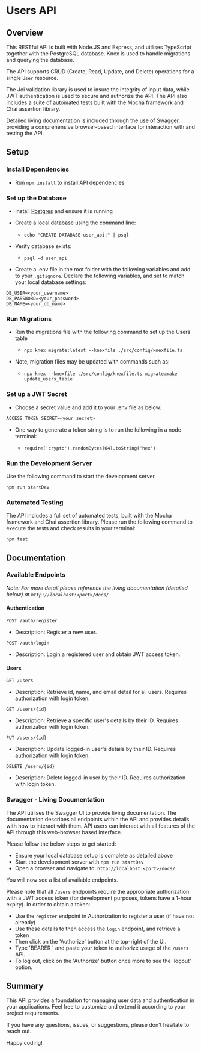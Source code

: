 # Users API

## Overview

This RESTful API is built with Node.JS and Express, and utilises TypeScript together with the PostgreSQL database. Knex is used to handle migrations and querying the database.

The API supports CRUD (Create, Read, Update, and Delete) operations for a single `User` resource.

The Joi validation library is used to insure the integrity of input data, while JWT authentication is used to secure and authorize the API. The API also includes a suite of automated tests built with the Mocha framework and Chai assertion library.

Detailed living documentation is included through the use of Swagger, providing a comprehensive browser-based interface for interaction with and testing the API.

## Setup

### Install Dependencies

- Run `npm install` to install API dependencies

### Set up the Database

- Install [Postgres](https://www.postgresql.org/) and ensure it is running

- Create a local database using the command line:

  - `echo "CREATE DATABASE user_api;" | psql`

- Verify database exists:

  - `psql -d user_api`

- Create a .env file in the root folder with the following variables and add to your `.gitignore`. Declare the following variables, and set to match your local database settings:

```
DB_USER=<your_username>
DB_PASSWORD=<your_password>
DB_NAME=<your_db_name>
```

### Run Migrations

- Run the migrations file with the following command to set up the Users table

  - `npx knex migrate:latest --knexfile ./src/config/knexfile.ts`

- Note, migration files may be updated with commands such as:
  - `npx knex --knexfile ./src/config/knexfile.ts migrate:make update_users_table`

### Set up a JWT Secret

- Choose a secret value and add it to your .env file as below:

```
ACCESS_TOKEN_SECRET=<your_secret>
```

- One way to generate a token string is to run the following in a node terminal:

  - `require('crypto').randomBytes(64).toString('hex')`

### Run the Development Server

Use the following command to start the development server.

`npm run startDev`

### Automated Testing

The API includes a full set of automated tests, built with the Mocha framework and Chai assertion library. Please run the following command to execute the tests and check results in your terminal:

`npm test`

## Documentation

### Available Endpoints

_Note: For more detail please reference the living documentation (detailed below) at `http://localhost:<port>/docs/`_

#### Authentication

`POST /auth/register`

- Description: Register a new user.

`POST /auth/login`

- Description: Login a registered user and obtain JWT access token.

#### Users

`GET /users`

- Description: Retrieve id, name, and email detail for all users. Requires authorization with login token.

`GET /users/{id}`

- Description: Retrieve a specific user's details by their ID. Requires authorization with login token.

`PUT /users/{id}`

- Description: Update logged-in user's details by their ID. Requires authorization with login token.

`DELETE /users/{id}`

- Description: Delete logged-in user by their ID. Requires authorization with login token.

### Swagger - Living Documentation

The API utilises the Swagger UI to provide living documentation. The documentation describes all endpoints within the API and provides details with how to interact with them. API users can interact with all features of the API through this web-browser based interface.

Please follow the below steps to get started:

- Ensure your local database setup is complete as detailed above
- Start the development server with `npm run startDev`
- Open a browser and navigate to: `http://localhost:<port>/docs/`

You will now see a list of available endpoints.

Please note that all `/users` endpoints require the appropriate authorization with a JWT access token (for development purposes, tokens have a 1-hour expiry). In order to obtain a token:

- Use the `register` endpoint in Authorization to register a user (if have not already)
- Use these details to then access the `login` endpoint, and retrieve a token
- Then click on the 'Authorize' button at the top-right of the UI.
- Type 'BEARER ' and paste your token to authorize usage of the `/users` API.
- To log out, click on the 'Authorize' button once more to see the 'logout' option.

## Summary

This API provides a foundation for managing user data and authentication in your applications. Feel free to customize and extend it according to your project requirements.

If you have any questions, issues, or suggestions, please don't hesitate to reach out.

Happy coding!
